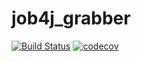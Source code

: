 # job4j_grabber
[![Build Status](https://www.travis-ci.com/KirillReal/job4j_grabber.svg?branch=main)](https://travis-ci.org/KirillReal/job4j_grubber)
[![codecov](https://codecov.io/gh/KirillReal/job4j_design/branch/master/graph/badge.svg?token=9F18W92R7F)](https://codecov.io/gh/KirillReal/job4j_grubber)